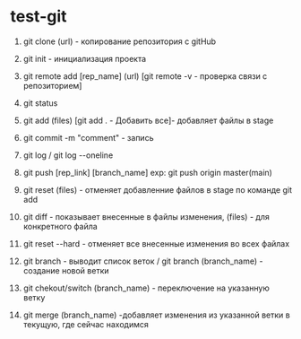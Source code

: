 # test-git
1. git clone (url) - копирование репозитория с gitHub
2. git init - инициализация проекта
3. git remote add [rep_name] (url) [git remote -v - проверка связи с репозиторием]

4. git status
5. git add (files) [git add . - Добавить все]- добавляет файлы в stage
6. git commit -m "comment" - запись
7. git log / git log --oneline 
8. git push [rep_link] [branch_name] exp: git push origin master(main)

9. git reset (files) - отменяет добавленние файлов в stage по команде git add
10. git diff - показывает внесенные в файлы изменения, (files) - для конкретного файла
11. git reset --hard - отменяет все внесенные изменения во всех файлах

12. git branch - выводит список веток / git branch (branch_name) - создание новой ветки
13. git chekout/switch (branch_name) - переключение на указанную ветку

14. git merge (branch_name) -добавляет изменения из указанной ветки в текущую, где сейчас находимся